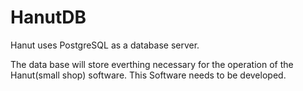 # HanutDB
Hanut uses PostgreSQL as a database server. 

The data base will store everthing necessary for the operation of the Hanut(small shop) software. This Software needs to be developed. 
